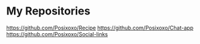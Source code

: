 # My Repositories

https://github.com/Posixoxo/Recipe
https://github.com/Posixoxo/Chat-app
https://github.com/Posixoxo/Social-links
